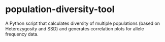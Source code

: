# population-diversity-tool
A Python script that calculates diversity of multiple populations (based on Heterozygosity and SSD) and generates correlation plots for allele frequency data.
